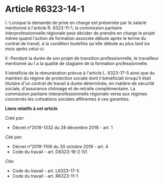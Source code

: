 # Article R6323-14-1

I.-Lorsque la demande de prise en charge est présentée par le salarié mentionné à l'article R. 6323-11-1, la commission
paritaire interprofessionnelle régionale peut décider de prendre en charge le projet même quand l'action de formation
associée débute après le terme du contrat de travail, à la condition toutefois qu'elle débute au plus tard six mois après
celui-ci. 

II.-Pendant la durée de son projet de transition professionnelle, le travailleur mentionné au I a la qualité de stagiaire de
la formation professionnelle. 

Il bénéficie de la rémunération prévue à l'article L. 6323-17-5 ainsi que du maintien du régime de protection sociale dont il
bénéficiait lorsqu'il était titulaire d'un contrat de travail à durée déterminée, en matière de sécurité sociale, d'assurance
chômage et de retraite complémentaire. La commission paritaire interprofessionnelle régionale verse aux régimes concernés les
cotisations sociales afférentes à ces garanties.

**Liens relatifs à cet article**

_Créé par_:

  - Décret n°2018-1332 du 28 décembre 2018 - art. 1

_Cité par_:

  - Décret n°2019-1106 du 30 octobre 2019 - art. 4
  - Code du travail - art. D6323-18-2 (V)

_Cite_:

  - Code du travail - art. L6323-17-5
  - Code du travail - art. R6323-11-1
